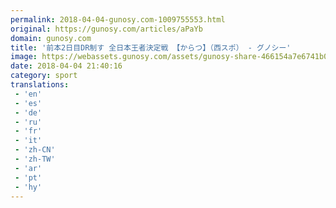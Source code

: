 ```yaml
---
permalink: 2018-04-04-gunosy.com-1009755553.html
original: https://gunosy.com/articles/aPaYb
domain: gunosy.com
title: '前本2日目DR制す 全日本王者決定戦 【からつ】（西スポ） - グノシー'
image: https://webassets.gunosy.com/assets/gunosy-share-466154a7e6741b0dbc8895ceff97e34818892a0e7dbc05d641d2606f8820dd35.jpg
date: 2018-04-04 21:40:16
category: sport
translations: 
 - 'en'
 - 'es'
 - 'de'
 - 'ru'
 - 'fr'
 - 'it'
 - 'zh-CN'
 - 'zh-TW'
 - 'ar'
 - 'pt'
 - 'hy'
---
```


